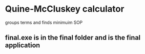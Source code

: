 # Quine-McCluskey calculator
groups terms and finds minimuim SOP
## final.exe is in the final folder and is the final application
